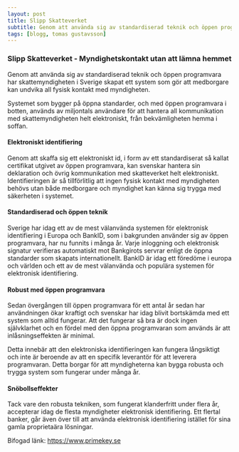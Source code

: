 ```yaml
---
layout: post
title: Slipp Skatteverket
subtitle: Genom att använda sig av standardiserad teknik och öppen programvara har skattemyndigheten i Sverige skapat ett system som gör att medborgare kan undvika all fysisk kontakt med myndigheten.
tags: [blogg, tomas gustavsson]
---
```


### Slipp Skatteverket - Myndighetskontakt utan att lämna hemmet
Genom att använda sig av standardiserad teknik och öppen programvara har skattemyndigheten i Sverige skapat ett system som gör att medborgare kan undvika all fysisk kontakt med myndigheten.

Systemet som bygger på öppna standarder, och med öppen programvara i botten, används av miljontals användare för att hantera all kommunikation med skattemyndigheten helt elektroniskt, från bekvämligheten hemma i soffan.

#### Elektroniskt identifiering
Genom att skaffa sig ett elektroniskt id, i form av ett standardiserat så kallat certifikat utgivet av öppen programvara, kan svenskar hantera sin deklaration och övrig kommunikation med skatteverket helt elektroniskt. Identifieringen är så tillförlitlig att ingen fysisk kontakt med myndigheten behövs utan både medborgare och myndighet kan känna sig trygga med säkerheten i systemet.

#### Standardiserad och öppen teknik
Sverige har idag ett av de mest välanvända systemen för elektronisk identifiering i Europa och BankID, som i bakgrunden använder sig av öppen programvara, har nu funnits i många år. Varje inloggning och elektronisk signatur verifieras automatiskt mot Bankgirots servrar enligt de öppna standarder som skapats internationellt. BankID är idag ett föredöme i europa och världen och ett av de mest välanvända och populära systemen för elektronisk identifiering.

#### Robust med öppen programvara
Sedan övergången till öppen programvara för ett antal år sedan har användningen ökar kraftigt och svenskar har idag blivit bortskämda med ett system som alltid fungerar. Att det fungerar så bra är dock ingen självklarhet och en fördel med den öppna programvaran som används är att inlåsningseffekten är minimal.

Detta innebär att den elektroniska identifieringen kan fungera långsiktigt och inte är beroende av att en specifik leverantör för att leverera programvaran. Detta borgar för att myndigheterna kan bygga robusta och trygga system som fungerar under många år.

#### Snöbollseffekter
Tack vare den robusta tekniken, som fungerat klanderfritt under flera år, accepterar idag de flesta myndigheter elektronisk identifiering. Ett flertal banker, går även över till att använda elektronisk identifiering istället för sina gamla proprietaära lösningar.

Bifogad länk:
https://www.primekey.se
